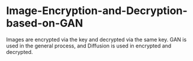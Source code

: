 # Image-Encryption-and-Decryption-based-on-GAN
Images are encrypted via the key and decrypted via the same key. GAN is used in the general process, and Diffusion is used in encrypted and decrypted.
